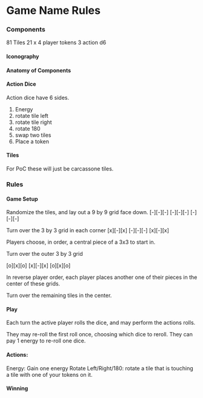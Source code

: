 # Game Name Rules

### Components

81 Tiles
21 x 4 player tokens
3 action d6

#### Iconography

#### Anatomy of Components

#### Action Dice
Action dice have 6 sides.
1. Energy
2. rotate tile left
3. rotate tile right
4. rotate 180
5. swap two tiles
6. Place a token 

#### Tiles

For PoC these will just be carcassone tiles.

### Rules

#### Game Setup 

Randomize the tiles, and lay out a 9 by 9 grid face down.
[-][-][-]
[-][-][-]
[-][-][-]

Turn over the 3 by 3 grid in each corner
[x][-][x]
[-][-][-]
[x][-][x]

Players choose, in order, a central piece of a 3x3 to start in.

Turn over the outer 3 by 3 grid

[o][x][o]
[x][-][x]
[o][x][o]

In reverse player order, each player places another one of their pieces in the center of these grids.

Turn over the remaining tiles in the center.

#### Play

Each turn the active player rolls the dice, and may perform the actions rolls.

They may re-roll the first roll once, choosing which dice to reroll.
They can pay 1 energy to re-roll one dice.

#### Actions:

Energy: Gain one energy
Rotate Left/Right/180: rotate a tile that is touching a tile with one of your tokens on it. 

#### Winning

